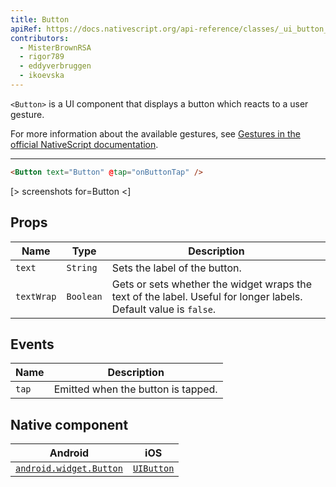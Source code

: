 ```yaml
---
title: Button
apiRef: https://docs.nativescript.org/api-reference/classes/_ui_button_.button
contributors:
  - MisterBrownRSA
  - rigor789
  - eddyverbruggen
  - ikoevska
---
```

`<Button>` is a UI component that displays a button which reacts to a user gesture.

For more information about the available gestures, see [Gestures in the official NativeScript documentation](https://docs.nativescript.org/ui/gestures).

* * *

```html
<Button text="Button" @tap="onButtonTap" />
```

[> screenshots for=Button <]

## Props

| Name       | Type      | Description                                                                                                      |
| ---------- | --------- | ---------------------------------------------------------------------------------------------------------------- |
| `text`     | `String`  | Sets the label of the button.                                                                                    |
| `textWrap` | `Boolean` | Gets or sets whether the widget wraps the text of the label. Useful for longer labels. Default value is `false`. |

## Events

| Name  | Description                        |
| ----- | ---------------------------------- |
| `tap` | Emitted when the button is tapped. |

## Native component

| Android                                                                                       | iOS                                                                    |
| --------------------------------------------------------------------------------------------- | ---------------------------------------------------------------------- |
| [`android.widget.Button`](https://developer.android.com/reference/android/widget/Button.html) | [`UIButton`](https://developer.apple.com/documentation/uikit/uibutton) |
